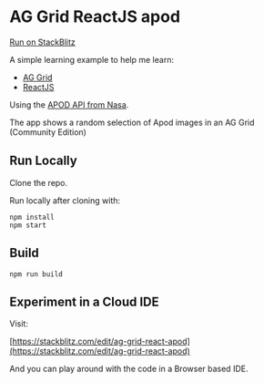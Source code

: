 # AG Grid ReactJS apod

[Run on StackBlitz](https://ag-grid-react-apod.stackblitz.io/)

A simple learning example to help me learn:

- [AG Grid](https://www.ag-grid.com/)
- [ReactJS](https://reactjs.org/)

Using the [APOD API from Nasa](https://api.nasa.gov/).

The app shows a random selection of Apod images in an AG Grid (Community Edition)

## Run Locally

Clone the repo.

Run locally after cloning with:

```
npm install
npm start
```


## Build

```
npm run build
```

## Experiment in a Cloud IDE

Visit:

[https://stackblitz.com/edit/ag-grid-react-apod](https://stackblitz.com/edit/ag-grid-react-apod)

And you can play around with the code in a Browser based IDE.

